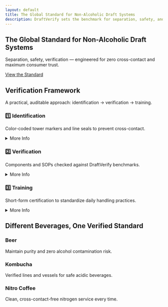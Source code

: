 ```yaml
---
layout: default
title: The Global Standard for Non-Alcoholic Draft Systems
description: DraftVerify sets the benchmark for separation, safety, and integrity in every non-alcoholic pour.
---
```


<section class="hero">
  <h1>The Global Standard for Non-Alcoholic Draft Systems</h1>
  <p>Separation, safety, verification — engineered for zero cross-contact and maximum consumer trust.</p>
  <a class="btn gold" href="/standards/">View the Standard</a>
</section>

<section class="section center" id="framework">
  <h2>Verification Framework</h2>
  <p class="lead">A practical, auditable approach: identification → verification → training.</p>
  <div class="grid cols-3" style="margin-top:20px">
    <div class="card">
      <h3>1️⃣ Identification</h3>
      <p>Color-coded tower markers and line seals to prevent cross-contact.</p>
      <details><summary>More Info</summary><p>Clear visual cues reduce staff error and support consumer clarity.</p></details>
    </div>
    <div class="card">
      <h3>2️⃣ Verification</h3>
      <p>Components and SOPs checked against DraftVerify benchmarks.</p>
      <details><summary>More Info</summary><p>Focus on couplers, kegs, lines, cleaning cadence, and documentation.</p></details>
    </div>
    <div class="card">
      <h3>3️⃣ Training</h3>
      <p>Short-form certification to standardize daily handling practices.</p>
      <details><summary>More Info</summary><p>Repeatable micro-learning keeps standards alive across shifts.</p></details>
    </div>
  </div>
</section>

<section class="section" id="categories">
  <h2 class="center">Different Beverages, One Verified Standard</h2>
  <div class="grid cols-3" style="margin-top:20px">
    <div class="card"><h3>Beer</h3><p>Maintain purity and zero alcohol contamination risk.</p></div>
    <div class="card"><h3>Kombucha</h3><p>Verified lines and vessels for safe acidic beverages.</p></div>
    <div class="card"><h3>Nitro Coffee</h3><p>Clean, cross-contact-free nitrogen service every time.</p></div>
  </div>
</section>
